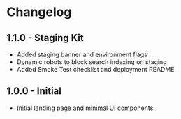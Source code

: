 # Changelog

## 1.1.0 - Staging Kit
- Added staging banner and environment flags
- Dynamic robots to block search indexing on staging
- Added Smoke Test checklist and deployment README

## 1.0.0 - Initial
- Initial landing page and minimal UI components
